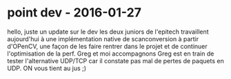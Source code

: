 # point dev  - 2016-01-27

hello,   juste un update sur le dev   les deux juniors de l'epitech travaillent aujourd'hui à une implémentation native de scanconversion à partir d'OPenCV, une façon de les faire rentrer dans le projet et de continuer l'optimisation de la perf. Greg et moi accompagnons   Greg est en train de tester l'alternative UDP/TCP car il constate pas mal de pertes de paquets en UDP. ON vous tient au jus ;)

